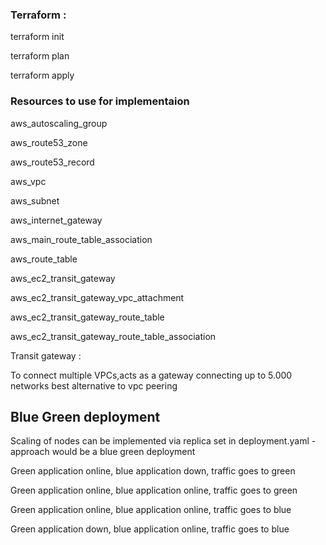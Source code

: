 
### Terraform :

terraform init

terraform plan

terraform apply



### Resources to use for implementaion

aws_autoscaling_group

aws_route53_zone

aws_route53_record

aws_vpc

aws_subnet

aws_internet_gateway

aws_main_route_table_association

aws_route_table

aws_ec2_transit_gateway

aws_ec2_transit_gateway_vpc_attachment

aws_ec2_transit_gateway_route_table

aws_ec2_transit_gateway_route_table_association






Transit gateway :

To connect multiple VPCs,acts as a gateway connecting up to 5.000 networks best alternative to vpc peering


## Blue Green deployment

Scaling of nodes can be implemented via replica set in deployment.yaml - approach would be a blue green deployment


Green application online, blue application down, traffic goes to green

Green application online, blue application online, traffic goes to green

Green application online, blue application online, traffic goes to blue

Green application down, blue application online, traffic goes to blue




